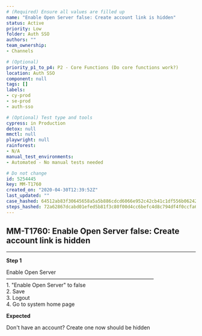 ```yaml
---
# (Required) Ensure all values are filled up
name: "Enable Open Server false: Create account link is hidden"
status: Active
priority: Low
folder: Auth SSO
authors: ""
team_ownership: 
- Channels

# (Optional)
priority_p1_to_p4: P2 - Core Functions (Do core functions work?)
location: Auth SSO
component: null
tags: []
labels: 
- cy-prod
- se-prod
- auth-sso

# (Optional) Test type and tools
cypress: in Production
detox: null
mmctl: null
playwright: null
rainforest: 
- N/A
manual_test_environments: 
- Automated - No manual tests needed

# Do not change
id: 5254445
key: MM-T1760
created_on: "2020-04-30T12:39:52Z"
last_updated: ""
case_hashed: 64512ab83f30645658a5a5b886cdcd6066e952c42cb41c1df556b06242f6cc13e5f5889ff73ee1230a716637fd93ebd4
steps_hashed: 72a62867dcabd01efed5b81f3c80f00d4cc6befc4d8c794df4f0ccfa6f924d6fce8d9f12778776ebc0810a2778d19515
---
```


<!-- (Auto-generated) Based on frontmatter's "key" and "name" -->

## MM-T1760: Enable Open Server false: Create account link is hidden

---

**Step 1**

Enable Open Server\
————————————————————————————\
1\. "Enable Open Server" to false\
2\. Save\
3\. Logout\
4\. Go to system home page

**Expected**

Don't have an account? Create one now should be hidden
